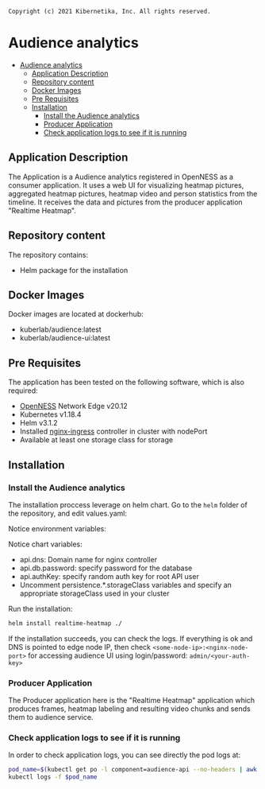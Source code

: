 ```text
Copyright (c) 2021 Kibernetika, Inc. All rights reserved.
```

# Audience analytics

- [Audience analytics](#audience-analytics)
  - [Application Description](#application-description)
  - [Repository content](#repository-content)
  - [Docker Images](#docker-images)
  - [Pre Requisites](#pre-requisites)
  - [Installation](#installation)
    - [Install the Audience analytics](#install-the-audience-analytics)
    - [Producer Application](#producer-application)
    - [Check application logs to see if it is running](#check-application-logs-to-see-if-it-is-running)

## Application Description

The Application is a Audience analytics registered in OpenNESS as a consumer application. It uses
a web UI for visualizing heatmap pictures, aggregated heatmap pictures, heatmap video and person statistics from the timeline.
It receives the data and pictures from the producer application "Realtime Heatmap".

## Repository content

The repository contains:

-	Helm package for the installation

## Docker Images

Docker images are located at dockerhub:

- kuberlab/audience:latest
- kuberlab/audience-ui:latest

Pre Requisites
---
The application has been tested on the following software, which is also required:

* [OpenNESS](https://github.com/open-ness/specs) Network Edge v20.12
* Kubernetes v1.18.4
* Helm v3.1.2
* Installed [nginx-ingress](https://kubernetes.github.io/ingress-nginx/deploy/#using-helm) controller in cluster with nodePort
* Available at least one storage class for storage

## Installation

### Install the Audience analytics

The installation proccess leverage on helm chart. Go to the `helm` folder of the repository, and edit values.yaml:

Notice environment variables:

Notice chart variables:

- api.dns: Domain name for nginx controller
- api.db.password: specify password for the database
- api.authKey: specify random auth key for root API user
- Uncomment persistence.*.storageClass variables and specify an appropriate storageClass used in your cluster

Run the installation:

```bash
helm install realtime-heatmap ./
```

If the installation succeeds, you can check the logs. If everything is ok and DNS is pointed to edge node IP,
then check `<some-node-ip>:<nginx-node-port>` for accessing audience UI using login/password: `admin/<your-auth-key>`

### Producer Application

The Producer application here is the "Realtime Heatmap" application which produces frames, heatmap labeling and
resulting video chunks and sends them to audience service.

### Check application logs to see if it is running

In order to check application logs, you can see directly the pod logs at:

```bash
pod_name=$(kubectl get po -l component=audience-api --no-headers | awk '{print $1}')
kubectl logs -f $pod_name
```
